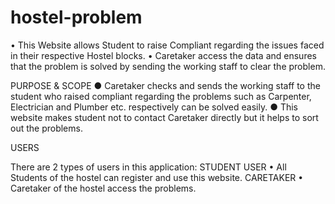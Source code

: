 # hostel-problem

• This Website allows Student to raise Compliant regarding the issues faced in their respective Hostel blocks.
• Caretaker access the data and ensures that the problem is solved by sending the working staff to clear the problem.

PURPOSE & SCOPE
● Caretaker checks and sends the working staff to the student who raised compliant regarding the problems such as Carpenter, Electrician and
Plumber etc. respectively can be solved easily. ● This website makes student not to contact
Caretaker directly but it helps to sort out the problems.

USERS

There are 2 types of users in this application:
STUDENT USER
• All Students of the hostel can register and use this website.
CARETAKER
• Caretaker of the hostel access the problems.
